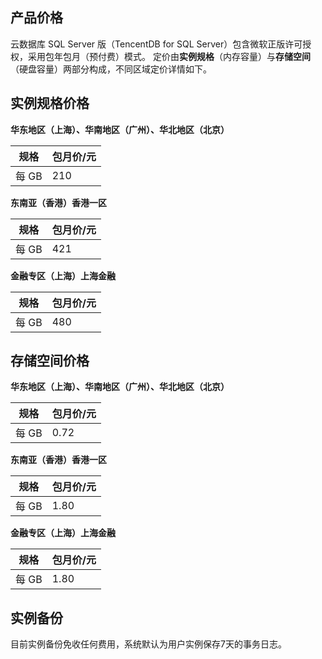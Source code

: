 ## 产品价格
云数据库 SQL Server 版（TencentDB for SQL Server）包含微软正版许可授权，采用包年包月（预付费）模式。
定价由**实例规格**（内存容量）与**存储空间**（硬盘容量）两部分构成，不同区域定价详情如下。

## 实例规格价格
**华东地区（上海）、华南地区（广州）、华北地区（北京）**

|**规格** | **包月价/元** |
|---------|---------|
| 每 GB | 210 | 

**东南亚（香港）香港一区**

|**规格** | **包月价/元** |
|---------|---------|
| 每 GB | 421 | 

**金融专区（上海）上海金融**

|**规格** | **包月价/元** |
|---------|---------|
| 每 GB | 480 | 

## 存储空间价格
**华东地区（上海）、华南地区（广州）、华北地区（北京）**

|**规格** | **包月价/元** |
|---------|---------|
| 每 GB | 0.72 | 

**东南亚（香港）香港一区**

|**规格** | **包月价/元** |
|---------|---------|
| 每 GB | 1.80 | 

**金融专区（上海）上海金融**

|**规格** | **包月价/元** |
|---------|---------|
| 每 GB | 1.80 | 


## 实例备份
目前实例备份免收任何费用，系统默认为用户实例保存7天的事务日志。
